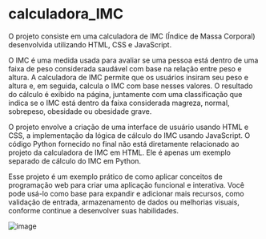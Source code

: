 # calculadora_IMC


O projeto consiste em uma calculadora de IMC (Índice de Massa Corporal) desenvolvida utilizando HTML, CSS e JavaScript. 

O IMC é uma medida usada para avaliar se uma pessoa está dentro de uma faixa de peso considerada saudável com base na relação entre peso e altura. A calculadora de IMC permite que os usuários insiram seu peso e altura e, em seguida, calcula o IMC com base nesses valores. O resultado do cálculo é exibido na página, juntamente com uma classificação que indica se o IMC está dentro da faixa considerada magreza, normal, sobrepeso, obesidade ou obesidade grave.

O projeto envolve a criação de uma interface de usuário usando HTML e CSS, a implementação da lógica de cálculo do IMC usando JavaScript. O código Python fornecido no final não está diretamente relacionado ao projeto da calculadora de IMC em HTML. Ele é apenas um exemplo separado de cálculo do IMC em Python.

Esse projeto é um exemplo prático de como aplicar conceitos de programação web para criar uma aplicação funcional e interativa. Você pode usá-lo como base para expandir e adicionar mais recursos, como validação de entrada, armazenamento de dados ou melhorias visuais, conforme continue a desenvolver suas habilidades.


![image](https://github.com/Viihf2/calculadora_IMC/assets/136139165/15806b7a-c3b4-43cb-860b-0be1e5b332d5)
